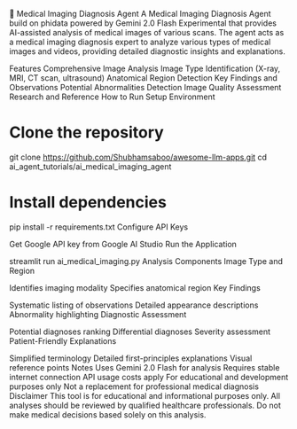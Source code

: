 🩻 Medical Imaging Diagnosis Agent
A Medical Imaging Diagnosis Agent build on phidata powered by Gemini 2.0 Flash Experimental that provides AI-assisted analysis of medical images of various scans. The agent acts as a medical imaging diagnosis expert to analyze various types of medical images and videos, providing detailed diagnostic insights and explanations.

Features
Comprehensive Image Analysis
Image Type Identification (X-ray, MRI, CT scan, ultrasound)
Anatomical Region Detection
Key Findings and Observations
Potential Abnormalities Detection
Image Quality Assessment
Research and Reference
How to Run
Setup Environment

# Clone the repository
git clone https://github.com/Shubhamsaboo/awesome-llm-apps.git
cd ai_agent_tutorials/ai_medical_imaging_agent

# Install dependencies
pip install -r requirements.txt
Configure API Keys

Get Google API key from Google AI Studio
Run the Application

streamlit run ai_medical_imaging.py
Analysis Components
Image Type and Region

Identifies imaging modality
Specifies anatomical region
Key Findings

Systematic listing of observations
Detailed appearance descriptions
Abnormality highlighting
Diagnostic Assessment

Potential diagnoses ranking
Differential diagnoses
Severity assessment
Patient-Friendly Explanations

Simplified terminology
Detailed first-principles explanations
Visual reference points
Notes
Uses Gemini 2.0 Flash for analysis
Requires stable internet connection
API usage costs apply
For educational and development purposes only
Not a replacement for professional medical diagnosis
Disclaimer
This tool is for educational and informational purposes only. All analyses should be reviewed by qualified healthcare professionals. Do not make medical decisions based solely on this analysis.
